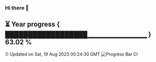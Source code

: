 ### Hi there 👋
⏳ Year progress { ██████████████████▁▁▁▁▁▁▁▁▁▁▁▁ } 63.02 %
---
⏰ Updated on Sat, 19 Aug 2023 00:24:30 GMT
![Progress Bar CI](https://github.com/Moyi321/Moyi321/workflows/Progress%20Bar%20CI/badge.svg)
